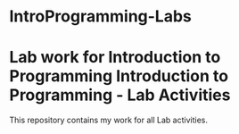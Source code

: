 # IntroProgramming-Labs
Lab work for Introduction to Programming
Introduction to Programming - Lab Activities
============================================

This repository contains my work for all Lab activities.
